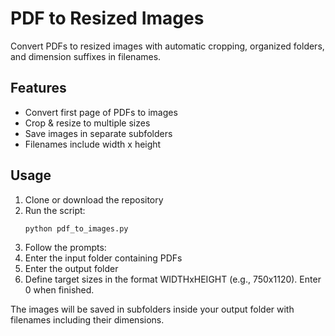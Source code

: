 # PDF to Resized Images

Convert PDFs to resized images with automatic cropping, organized folders, and dimension suffixes in filenames.

## Features
- Convert first page of PDFs to images
- Crop & resize to multiple sizes
- Save images in separate subfolders
- Filenames include width x height

## Usage

1. Clone or download the repository
2. Run the script:
   ```bash
   python pdf_to_images.py
3. Follow the prompts:
4. Enter the input folder containing PDFs
5. Enter the output folder
6. Define target sizes in the format WIDTHxHEIGHT (e.g., 750x1120). Enter 0 when finished.

The images will be saved in subfolders inside your output folder with filenames including their dimensions.
